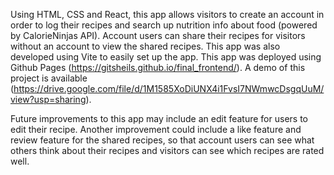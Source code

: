 Using HTML, CSS and React, this app allows visitors to create an account in order to log their recipes and search up nutrition info about food (powered by CalorieNinjas API). Account users can share their recipes for visitors without an account to view the shared recipes. This app was also developed using Vite to easily set up the app. This app was deployed using Github Pages (https://gitsheils.github.io/final_frontend/). A demo of this project is available (https://drive.google.com/file/d/1M1585XoDiUNX4i1FvsI7NWmwcDsgqUuM/view?usp=sharing).

Future improvements to this app may include an edit feature for users to edit their recipe. Another improvement could include a like feature and review feature for the shared recipes, so that account users can see what others think about their recipes and visitors can see which recipes are rated well.

